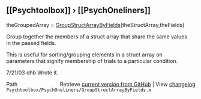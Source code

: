 ## [[Psychtoolbox]] &#8250; [[PsychOneliners]]

theGroupedArray = [GroupStructArrayByFields](GroupStructArrayByFields)(theStructArray,theFields)  
  
Group together the members of a struct array that share the same values  
in the passed fields.  
  
This is useful for sorting/grouping elements in a struct array on  
parameters that signify membership of trials to a particular condition.  
  
7/21/03  dhb  Wrote it.  




<div class="code_header" style="text-align:right;">
  <span style="float:left;">Path&nbsp;&nbsp;</span> <span class="counter">Retrieve <a href=
  "https://raw.github.com/Psychtoolbox-3/Psychtoolbox-3/beta/Psychtoolbox/PsychOneliners/GroupStructArrayByFields.m">current version from GitHub</a> | View <a href=
  "https://github.com/Psychtoolbox-3/Psychtoolbox-3/commits/beta/Psychtoolbox/PsychOneliners/GroupStructArrayByFields.m">changelog</a></span>
</div>
<div class="code">
  <code>Psychtoolbox/PsychOneliners/GroupStructArrayByFields.m</code>
</div>

